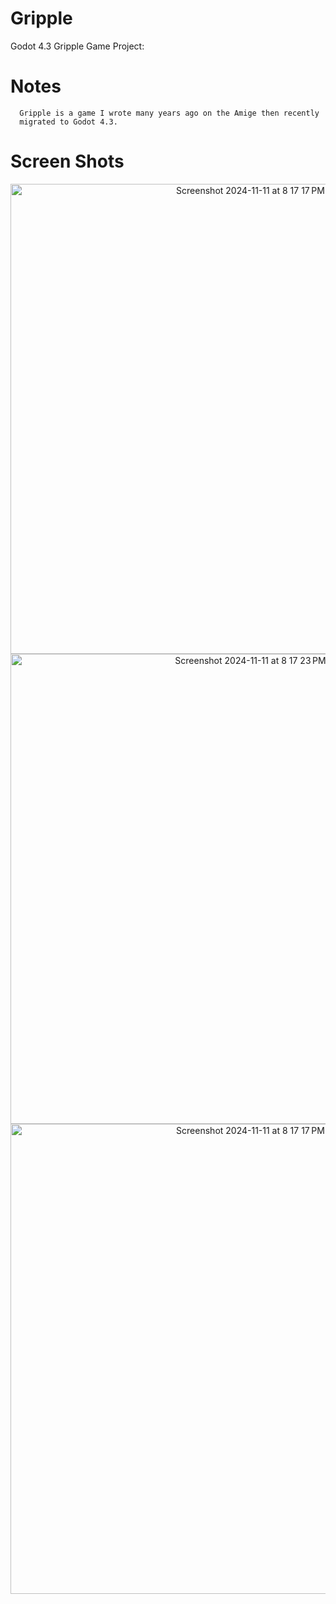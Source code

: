 # Gripple

Godot 4.3 Gripple Game Project:

# Notes

      Gripple is a game I wrote many years ago on the Amige then recently
      migrated to Godot 4.3.

# Screen Shots

<p align=center>

<img width="752" alt="Screenshot 2024-11-11 at 8 17 17 PM" src="https://github.com/user-attachments/assets/46616604-b7eb-416f-af22-f10a2c106532">
<img width="752" alt="Screenshot 2024-11-11 at 8 17 23 PM" src="https://github.com/user-attachments/assets/03c173c8-3fd2-4e09-b42e-4d89d8972bd9">
<img width="752" alt="Screenshot 2024-11-11 at 8 17 17 PM" src="https://github.com/user-attachments/assets/78f1d24f-7d2c-4037-bcef-fec260109314">

</p>

